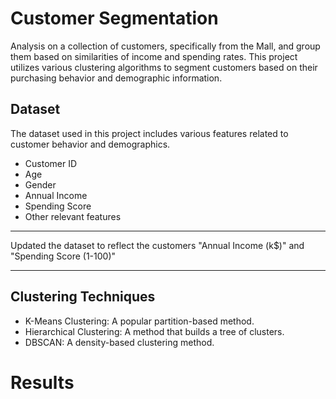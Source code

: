 # Customer Segmentation
Analysis on a collection of customers, specifically from the Mall, and group them based on similarities of income and spending rates. This project utilizes various clustering algorithms to segment customers based on their purchasing behavior and demographic information. 

## Dataset

The dataset used in this project includes various features related to customer behavior and demographics.

- Customer ID
- Age
- Gender
- Annual Income
- Spending Score
- Other relevant features

***
Updated the dataset to reflect the customers "Annual Income (k$)" and "Spending Score (1-100)"

***

## Clustering Techniques

- K-Means Clustering: A popular partition-based method.
- Hierarchical Clustering: A method that builds a tree of clusters.
- DBSCAN: A density-based clustering method.

# Results

